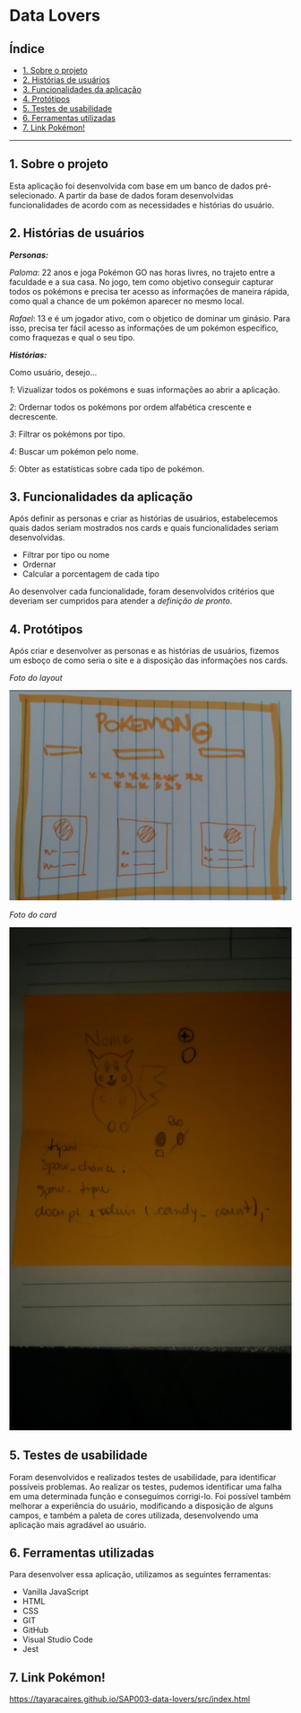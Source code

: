 # Data Lovers

## Índice

* [1. Sobre o projeto](#1-sobre-o-projeto)
* [2. Histórias de usuários](#2-historias-de-usuarios)
* [3. Funcionalidades da aplicação](#3-funcionalidades-da-aplicação)
* [4. Protótipos](#4-prototipos)
* [5. Testes de usabilidade](#5-testes-de-usabilidade)
* [6. Ferramentas utilizadas](#6-ferramentas-utilizadas)
* [7. Link Pokémon!](#7-link-pokemon)


***

## 1. Sobre o projeto
Esta aplicação foi desenvolvida com base em um banco de dados pré-selecionado.
A partir da base de dados foram desenvolvidas funcionalidades de acordo com as necessidades e histórias do usuário.

## 2. Histórias de usuários
**_Personas:_**

_Paloma_: 22 anos e joga Pokémon GO nas horas livres, no trajeto entre a faculdade e a sua casa. No jogo, tem como objetivo conseguir capturar todos os pokémons e precisa ter acesso as informações de maneira rápida, como qual a chance de um pokémon aparecer no mesmo local.

_Rafael_: 13 e é um jogador ativo, com o objetico de dominar um ginásio. Para isso, precisa ter fácil acesso as informações de um pokémon específico, como fraquezas e qual o seu tipo. 

**_Histórias:_**

Como usuário, desejo...

_1_: Vizualizar todos os pokémons e suas informações ao abrir a aplicação.

_2_: Ordernar todos os pokémons por ordem alfabética crescente e decrescente.

_3_: Filtrar os pokémons por tipo.

_4_: Buscar um pokémon pelo nome.

_5_: Obter as estatísticas sobre cada tipo de pokémon.

## 3. Funcionalidades da aplicação
Após definir as personas e criar as histórias de usuários, estabelecemos quais dados seriam mostrados nos cards e quais funcionalidades seriam desenvolvidas.

* Filtrar por tipo ou nome
* Ordernar 
* Calcular a porcentagem de cada tipo 

Ao desenvolver cada funcionalidade, foram desenvolvidos critérios que deveriam ser cumpridos para atender a _definição de pronto_.

## 4. Protótipos
Após criar e desenvolver as personas e as histórias de usuários, fizemos um esboço de como seria o site e a disposição das informações nos cards.

_Foto do layout_ 

![layout](src/playout.jpg)

_Foto do card_

![card](src/pcard.jpg)

## 5. Testes de usabilidade
Foram desenvolvidos e realizados testes de usabilidade, para identificar possíveis problemas. Ao realizar os testes, pudemos identificar uma falha em uma determinada função e conseguimos corrigi-lo. 
Foi possível também melhorar a experiência do usuário, modificando a disposição de alguns campos, e também a paleta de cores utilizada, desenvolvendo uma aplicação mais agradável ao usuário.

## 6. Ferramentas utilizadas

Para desenvolver essa aplicação, utilizamos as seguintes ferramentas:

* Vanilla JavaScript
* HTML
* CSS
* GIT
* GitHub
* Visual Studio Code
* Jest

## 7. Link Pokémon!

https://tayaracaires.github.io/SAP003-data-lovers/src/index.html

